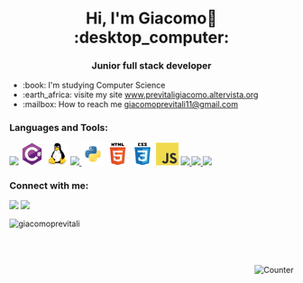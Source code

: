 <h1 align="center"> Hi, I'm Giacomo👋 :desktop_computer: </h1>
<h3 align="center"> Junior full stack developer</h3>
<ul>
  <li>:book: I'm studying Computer Science</li>
  <li>:earth_africa: visite my site <a href="http://previtaligiacomo.altervista.org">www.previtaligiacomo.altervista.org</a></li>
  <li>:mailbox: How to reach me <a href="mailto:giacomoprevitali11@gmail.com">giacomoprevitali11@gmail.com</a></li>
</ul>
<h3>Languages and Tools:</h3>
<a href="https://learn.microsoft.com/it-it/cpp/cpp/?view=msvc-170"><img height="40" src="https://raw.githubusercontent.com/jmnote/z-icons/master/svg/cpp.svg"></a>
<a href="https://learn.microsoft.com/it-it/dotnet/csharp/"><img height="40" src="https://raw.githubusercontent.com/devicons/devicon/master/icons/csharp/csharp-original.svg" alt="C#"></a>
<a href="https://www.linux.it/"><img height="40" src="https://raw.githubusercontent.com/devicons/devicon/master/icons/linux/linux-original.svg"></a>
<a href="https://www.arduino.cc"><img height="40" src="https://brandslogos.com/wp-content/uploads/images/large/arduino-logo-1.png"> </a>
<a href="https://docs.python.org/3/"><img height="40" src="https://raw.githubusercontent.com/github/explore/80688e429a7d4ef2fca1e82350fe8e3517d3494d/topics/python/python.png" alt="pyhton"></a>
<a href="https://www.w3schools.com/html/"><img height="40" src="https://raw.githubusercontent.com/devicons/devicon/master/icons/html5/html5-original-wordmark.svg" alt="html"></a>
<a href="https://www.w3schools.com/css/"><img height="40" src="https://raw.githubusercontent.com/devicons/devicon/master/icons/css3/css3-original-wordmark.svg" alt="css"></a>
<a href="https://www.javascript.com/"><img height="40" src="https://raw.githubusercontent.com/github/explore/80688e429a7d4ef2fca1e82350fe8e3517d3494d/topics/javascript/javascript.png" alt="javacript"></a>
<a href="https://www.arduino.cc"><img height="40" src="https://brandslogos.com/wp-content/uploads/images/large/arduino-logo-1.png"> </a>
<a href="https://php.net"><img height="40" src="https://www.ilmiogiornale.org/wp-content/uploads/2022/03/R.png">
<a href="https://www.mysql.com/it/downloads/"><img height="40" src="https://kinsta.com/it/wp-content/uploads/sites/2/2020/01/mysql-logo-1.svg"></a>
<h3>Connect with me:</h3>
<p>
<a href="https://www.linkedin.com/in/giacomo-previtali-101663268/"><img src="https://cdn-icons-png.flaticon.com/512/174/174857.png?w=360" height="40"></a>
<a href="mailto:giacomoprevitali11@gmail.com"><img src="https://upload.wikimedia.org/wikipedia/commons/thumb/7/7e/Gmail_icon_%282020%29.svg/800px-Gmail_icon_%282020%29.svg.png" width="40"></a>


<p><img align="left" src="https://github-readme-stats.vercel.app/api/top-langs?username=giacomoprevitali" alt="giacomoprevitali" /></p>
<br>
<br><br><br>
<p align="right"> <img src="https://komarev.com/ghpvc/?username=giacomoprevitali&label=Profile%20views&color=0e75b6&style=flat" alt="Counter"/> </p>


<!--
**GiacomoPrevitali/GiacomoPrevitali** is a ✨ _special_ ✨ repository because its `README.md` (this file) appears on your GitHub profile.

Here are some ideas to get you started:

- 🔭 I’m currently working on ...
- 🌱 I’m currently learning ...
- 👯 I’m looking to collaborate on ...
- 🤔 I’m looking for help with ...
- 💬 Ask me about ...
- 📫 How to reach me: ...
- 😄 Pronouns: ...
- ⚡ Fun fact: ...
-->
